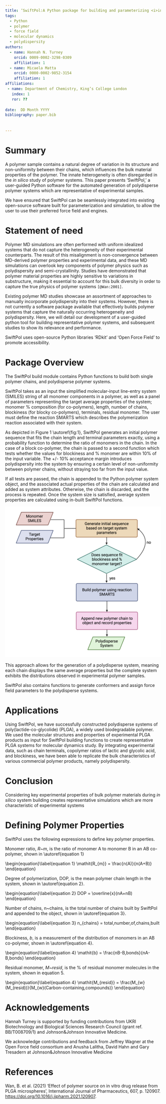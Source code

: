 ```yaml
--- 
title: ‘SwiftPol:A Python package for building and parameterizing <i>in silico<i> polymer systems' 
tags: 
  - Python 
  - polymer 
  - force field 
  - molecular dynamics 
  - polydispersity 
authors: 
  - name: Hannah N. Turney 
    orcid: 0009-0002-3298-0309 
    affiliation: 1 
  - name: Micaela Matta 
    orcid: 0000-0002-9852-3154
    affiliation: 1 
affiliations: 
 - name: Department of Chemistry, King’s College London 
   index: 1 
   ror: ?? 

date:  DD Month YYYY 
bibliography: paper.bib 
 
 
--- 
```

 
# Summary 
 

A polymer sample contains a natural degree of variation in its structure and non-uniformity between their chains, which influences the bulk material properties of the polymer. The innate heterogeneity is often disregarded in the *in silico* study of polymer systems. This paper presents ‘SwiftPol,’ a user-guided Python software for the automated generation of polydisperse polymer systems which are representative of experimental samples. 

We have ensured that SwiftPol can be seamlessly integrated into existing open-source software built for parameterization and simulation, to allow the user to use their preferred force field and engines. 

 
# Statement of need 
 
Polymer MD simulations are often performed with uniform idealized systems that do not capture the heterogeneity of their experimental counterparts. The result of this misalignment is non-convergence between MD-derived polymer properties and experimental data, and these MD simulations can overlook key components of polymer physics such as polydispersity and semi-crystallinity. Studies have demonstrated that polymer material properties are highly sensitive to variations in substructure, making it essential to account for this bulk diversity in order to capture the true physics of polymer systems `[@Wan:2001]`. 

Existing polymer MD studies showcase an assortment of approaches to manually incorporate polydispersity into their systems. However, there is not currently a software package available that effectively builds polymer systems that capture the naturally occurring heterogeneity and polydispersity. Here, we will detail our development of a user-guided python tool for building representative polymer systems, and subsequent studies to show its relevance and performance. 

SwiftPol uses open-source Python libraries ‘RDkit’ and ‘Open Force Field’ to promote accessibility.  

# Package Overview 

The SwiftPol build module contains Python functions to build both single polymer chains, and polydisperse polymer systems. 

SwiftPol takes as an input the simplified molecular-input line-entry system (SMILES) string of all monomer components in a polymer, as well as a panel of parameters representing the target average properties of the system; monomer % composition (for co-polymers), length, number of chains, blockiness (for blocky co-polymers), terminals, residual monomer. The user must define the reaction SMARTS which describes the polymerization reaction associated with their system. 

As depicted in Figure 1 \autoref{fig:1}, SwiftPol generates an initial polymer sequence that fits the chain length and terminal parameters exactly, using a probability function to determine the ratio of monomers in the chain. In the case of a block co-polymer, the chain is passed to a second function which tests whether the values for blockiness and % monomer are within 10% of the input variable. The +/- 10% acceptance margin introduces polydispersity into the system by ensuring a certain level of non-uniformity between polymer chains, without straying too far from the input value. 

If all tests are passed, the chain is appended to the Python polymer system object, and the associated actual properties of the chain are calculated and added as system attributes. Otherwise, the chain is discarded, and the process is repeated. Once the system size is satisfied, average system properties are calculated using in-built SwiftPol functions. 

![Figure 1. Flowchart showing the process of building a polymer system using SwiftPol.\label{fig:1}](Fig_1_swiftpol.png) 

This approach allows for the generation of a polydisperse system, meaning each chain displays the same average properties but the complete system exhibits the distributions observed in experimental polymer samples. 

SwiftPol also contains functions to generate conformers and assign force field parameters to the polydisperse systems. 

# Applications 

Using SwiftPol, we have successfully constructed polydisperse systems of poly(lactide-co-glycolide) (PLGA), a widely used biodegradable polymer. We used the molecular structures and properties of experimental PLGA products as input for SwiftPol building functions to create representative PLGA systems for molecular dynamics study. By integrating experimental data, such as chain terminals, copolymer ratios of lactic and glycolic acid, and blockiness, we have been able to replicate the bulk characteristics of various commercial polymer products, namely polydispersity. 

# Conclusion 

Considering key experimental properties of bulk polymer materials during *in silico* system building creates representative simulations which are more characteristic of experimental systems 

 
# Defining Polymer Properties 

SwiftPol uses the following expressions to define key polymer properties. 

Monomer ratio, *R~m*, is the ratio of monomer A to monomer B in an AB co-polymer, shown in \autoref{equation 1} 

\begin{equation}\label{equation 1} 
\mathit{R_{m}}  = \frac{n(A)}{n(A+B)} 
\end{equation} 

Degree of polymerization, DOP, is the mean polymer chain length in the system, shown in \autoref{equation 2}. 

\begin{equation}\label{equation 2} 
DOP = \overline{x}(nA+nB) 
\end{equation} 

Number of chains, n~chains, is the total number of chains built by SwiftPol and appended to the object, shown in \autoref{equation 3}. 

\begin{equation}\label{equation 3} 
n_{chains} = total\,number\,of\,chains\,built 
\end{equation} 

Blockiness, *b*, is a measurement of the distribution of monomers in an AB co-polymer, shown in \autoref{equation 4}. 

\begin{equation}\label{equation 4} 
\mathit{b} = \frac{nB-B\,bonds}{nA-B\,bonds} 
\end{equation} 

Residual monomer, *M~resid*, is the % of residual monomer molecules in the system, shown in equation 5. 

\begin{equation}\label{equation 4} 
\mathit{M_{resid}} = \frac{M_{w}(M_(resid))}{M_{w}(Carbon-containing\,compounds)} 
\end{equation} 
 
# Acknowledgements 
 
Hannah Turney is supported by funding contributions from UKRI Biotechnology and Biological Sciences Research Council (grant ref. BB/T008709/1) and Johnson&Johnson Innovative Medicine. 

 

We acknowledge contributions and feedback from Jeffrey Wagner at the Open Force field consortium and Anusha Lalitha, David Hahn and Gary Tresadern at Johnson&Johnson Innovative Medicine 
 
# References 

Wan, B. et al. (2021) ‘Effect of polymer source on in vitro drug release from PLGA microspheres’, International Journal of Pharmaceutics, 607, p. 120907. https://doi.org/10.1016/j.ijpharm.2021.120907. 

 